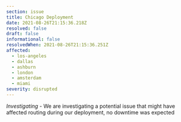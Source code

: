 ```yaml
---
section: issue
title: Chicago Deployment
date: 2021-08-26T21:15:36.218Z
resolved: false
draft: false
informational: false
resolvedWhen: 2021-08-26T21:15:36.251Z
affected:
  - los-angeles
  - dallas
  - ashburn
  - london
  - amsterdam
  - miami
severity: disrupted
---
```

*Investigating* - We are investigating a potential issue that might have affected routing during our deployment, no downtime was expected